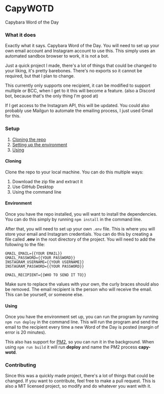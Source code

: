 # CapyWOTD
Capybara Word of the Day

### What it does
Exactly what it says. Capybara Word of the Day.
You will need to set up your own email account and Instagram account to use this. This simply uses an automated sandbox browser to work, it is not a bot.

Just a quick project I made, there's a lot of things that could be changed to your liking, it's pretty barebones. There's no exports so it cannot be required, but that I plan to change.

This currently only supports one recipient, it can be modified to support multiple or BCC, when I get to it this will become a feature. (also a Discord bot, because that's the only thing I'm good at)

If I get access to the Instagram API, this will be updated. You could also probably use Mailgun to automate the emailing process, I just used Gmail for this.

### Setup
1. [Cloning the repo](#cloning)
2. [Setting up the environment](#environment)
3. [Using](#using)


#### Cloning
Clone the repo to your local machine. You can do this multiple ways:
1. Download the zip file and extract it
2. Use GitHub Desktop
3. Using the command line

#### Environment
Once you have the repo installed, you will want to install the dependencies. You can do this simply by running `npm install` in the command line.

After that, you will need to set up your own `.env` file. This is where you will store your email and Instagram credentials. You can do this by creating a file called **.env** in the root directory of the project. You will need to add the following to the file:
```env
GMAIL_EMAIL={{YOUR EMAIL}}
GMAIL_PASSWORD={{YOUR PASSWORD}}
INSTAGRAM_USERNAME={{YOUR USERNAME}}
INSTAGRAM_PASSWORD={{YOUR PASSWORD}}

EMAIL_RECIPIENT={{WHO TO SEND IT TO}}
```

Make sure to replace the values with your own, the curly braces should also be removed. The email recipient is the person who will receive the email. This can be yourself, or someone else.

#### Using
Once you have the environment set up, you can run the program by running `npm run deploy` in the command line.
This will run the program and send the email to the recipient every time a new Word of the Day is posted (margin of error is 20 minutes).

This also has support for [PM2](https://pm2.keymetrics.io/), so you can run it in the background. When using `npm run build` it will run **deploy** and name the PM2 process **capy-wotd**.

### Contributing
Since this was a quickly made project, there's a lot of things that could be changed. If you want to contribute, feel free to make a pull request. This is also a MIT licensed project, so modify and do whatever you want with it.